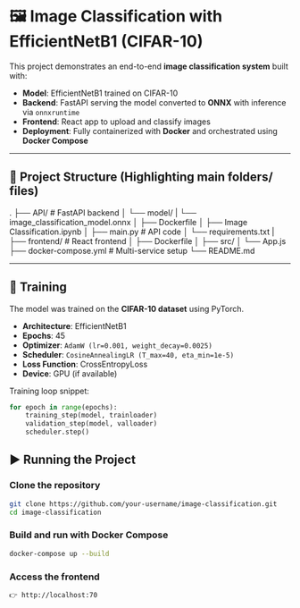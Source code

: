 # 🖼️ Image Classification with EfficientNetB1 (CIFAR-10)

This project demonstrates an end-to-end **image classification system** built with:

- **Model**: EfficientNetB1 trained on CIFAR-10
- **Backend**: FastAPI serving the model converted to **ONNX** with inference via `onnxruntime`
- **Frontend**: React app to upload and classify images
- **Deployment**: Fully containerized with **Docker** and orchestrated using **Docker Compose**

---

## 📂 Project Structure (Highlighting main folders/ files)

.
├── API/ # FastAPI backend
│ └── model/
| └── image_classification_model.onnx
│ ├── Dockerfile
│ ├── Image Classification.ipynb
│ ├── main.py # API code
│ └── requirements.txt
|
├── frontend/ # React frontend
│ ├── Dockerfile
│ ├── src/
│ └── App.js
├── docker-compose.yml # Multi-service setup
└── README.md

---

## 🚀 Training

The model was trained on the **CIFAR-10 dataset** using PyTorch.

- **Architecture**: EfficientNetB1
- **Epochs**: 45
- **Optimizer**: `AdamW (lr=0.001, weight_decay=0.0025)`
- **Scheduler**: `CosineAnnealingLR (T_max=40, eta_min=1e-5)`
- **Loss Function**: CrossEntropyLoss
- **Device**: GPU (if available)

Training loop snippet:

```python
for epoch in range(epochs):
    training_step(model, trainloader)
    validation_step(model, valloader)
    scheduler.step()
```

## ▶️ Running the Project

### Clone the repository

```bash
git clone https://github.com/your-username/image-classification.git
cd image-classification
```

### Build and run with Docker Compose

```bash
docker-compose up --build
```

### Access the frontend

```bash
👉 http://localhost:70
```
